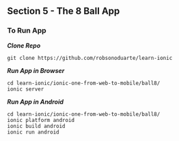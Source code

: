 Section 5 - The 8 Ball App
--------------------------------------

### To Run App 

***Clone Repo***
```
git clone https://github.com/robsonoduarte/learn-ionic
```

***Run App in Browser***
```
cd learn-ionic/ionic-one-from-web-to-mobile/ball8/
ionic server
```

***Run App in Android***
```
cd learn-ionic/ionic-one-from-web-to-mobile/ball8/
ionic platform android
ionic build android
ionic run android
```


